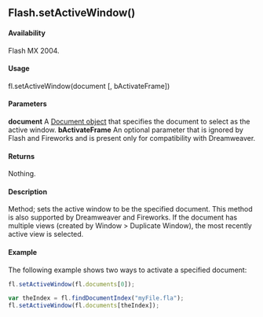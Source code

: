 ## Flash.setActiveWindow()

#### Availability

Flash MX 2004.

#### Usage

fl.setActiveWindow(document [, bActivateFrame])

#### Parameters

**document** A [Document object](../Document_object/Document_summary.md) that specifies the document to select as the active window.
**bActivateFrame** An optional parameter that is ignored by Flash and Fireworks and is present only for compatibility with Dreamweaver.

#### Returns

Nothing.

#### Description

Method; sets the active window to be the specified document. This method is also supported by Dreamweaver and Fireworks. If the document has multiple views (created by Window > Duplicate Window), the most recently active view is selected.

#### Example

The following example shows two ways to activate a specified document:

```javascript
fl.setActiveWindow(fl.documents[0]);

var theIndex = fl.findDocumentIndex("myFile.fla");
fl.setActiveWindow(fl.documents[theIndex]);
```
